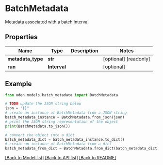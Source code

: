 # BatchMetadata

Metadata associated with a batch interval

## Properties

Name | Type | Description | Notes
------------ | ------------- | ------------- | -------------
**metadata_type** | **str** |  | [optional] [readonly] 
**run** | [**Interval**](Interval.md) |  | [optional] 

## Example

```python
from oden.models.batch_metadata import BatchMetadata

# TODO update the JSON string below
json = "{}"
# create an instance of BatchMetadata from a JSON string
batch_metadata_instance = BatchMetadata.from_json(json)
# print the JSON string representation of the object
print(BatchMetadata.to_json())

# convert the object into a dict
batch_metadata_dict = batch_metadata_instance.to_dict()
# create an instance of BatchMetadata from a dict
batch_metadata_from_dict = BatchMetadata.from_dict(batch_metadata_dict)
```
[[Back to Model list]](../README.md#documentation-for-models) [[Back to API list]](../README.md#documentation-for-api-endpoints) [[Back to README]](../README.md)


